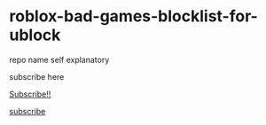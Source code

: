 # roblox-bad-games-blocklist-for-ublock
repo name self explanatory



subscribe here

[Subscribe!!](https://subscribe.adblockplus.org?location=https://raw.githubusercontent.com/FunkyPotao/roblox-bad-games-blocklist-for-ublock/refs/heads/main/main.txt&title=GETOUT-ROBLOX-SLOP)

[subscribe](https://subscribe.adblockplus.org/?location=https://raw.githubusercontent.com/yokoffing/filterlists/main/privacy_essentials.txt)
